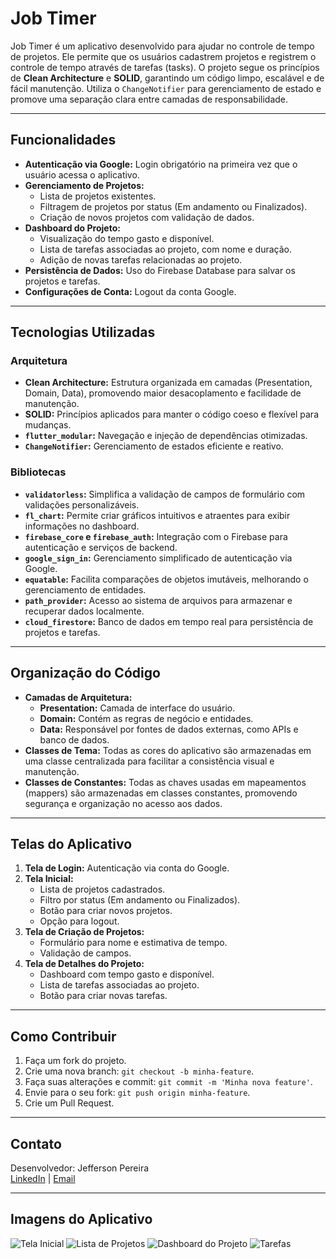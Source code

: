 # Job Timer

Job Timer é um aplicativo desenvolvido para ajudar no controle de tempo de projetos. Ele permite que os usuários cadastrem projetos e registrem o controle de tempo através de tarefas (tasks). O projeto segue os princípios de **Clean Architecture** e **SOLID**, garantindo um código limpo, escalável e de fácil manutenção. Utiliza o `ChangeNotifier` para gerenciamento de estado e promove uma separação clara entre camadas de responsabilidade.

---

## Funcionalidades

- **Autenticação via Google:** Login obrigatório na primeira vez que o usuário acessa o aplicativo.
- **Gerenciamento de Projetos:**
  - Lista de projetos existentes.
  - Filtragem de projetos por status (Em andamento ou Finalizados).
  - Criação de novos projetos com validação de dados.
- **Dashboard do Projeto:**
  - Visualização do tempo gasto e disponível.
  - Lista de tarefas associadas ao projeto, com nome e duração.
  - Adição de novas tarefas relacionadas ao projeto.
- **Persistência de Dados:** Uso do Firebase Database para salvar os projetos e tarefas.
- **Configurações de Conta:** Logout da conta Google.

---

## Tecnologias Utilizadas

### **Arquitetura**
- **Clean Architecture:** Estrutura organizada em camadas (Presentation, Domain, Data), promovendo maior desacoplamento e facilidade de manutenção.
- **SOLID:** Princípios aplicados para manter o código coeso e flexível para mudanças.
- **`flutter_modular`:** Navegação e injeção de dependências otimizadas.
- **`ChangeNotifier`:** Gerenciamento de estados eficiente e reativo.

### **Bibliotecas**
- **`validatorless`:** Simplifica a validação de campos de formulário com validações personalizáveis.
- **`fl_chart`:** Permite criar gráficos intuitivos e atraentes para exibir informações no dashboard.
- **`firebase_core` e `firebase_auth`:** Integração com o Firebase para autenticação e serviços de backend.
- **`google_sign_in`:** Gerenciamento simplificado de autenticação via Google.
- **`equatable`:** Facilita comparações de objetos imutáveis, melhorando o gerenciamento de entidades.
- **`path_provider`:** Acesso ao sistema de arquivos para armazenar e recuperar dados localmente.
- **`cloud_firestore`:** Banco de dados em tempo real para persistência de projetos e tarefas.

---

## Organização do Código

- **Camadas de Arquitetura:** 
  - **Presentation:** Camada de interface do usuário.
  - **Domain:** Contém as regras de negócio e entidades.
  - **Data:** Responsável por fontes de dados externas, como APIs e banco de dados.
- **Classes de Tema:** Todas as cores do aplicativo são armazenadas em uma classe centralizada para facilitar a consistência visual e manutenção.
- **Classes de Constantes:** Todas as chaves usadas em mapeamentos (mappers) são armazenadas em classes constantes, promovendo segurança e organização no acesso aos dados.

---

## Telas do Aplicativo

1. **Tela de Login:** Autenticação via conta do Google.
2. **Tela Inicial:**
   - Lista de projetos cadastrados.
   - Filtro por status (Em andamento ou Finalizados).
   - Botão para criar novos projetos.
   - Opção para logout.
3. **Tela de Criação de Projetos:**
   - Formulário para nome e estimativa de tempo.
   - Validação de campos.
4. **Tela de Detalhes do Projeto:**
   - Dashboard com tempo gasto e disponível.
   - Lista de tarefas associadas ao projeto.
   - Botão para criar novas tarefas.

---

## Como Contribuir

1. Faça um fork do projeto.
2. Crie uma nova branch: `git checkout -b minha-feature`.
3. Faça suas alterações e commit: `git commit -m 'Minha nova feature'`.
4. Envie para o seu fork: `git push origin minha-feature`.
5. Crie um Pull Request.
---

## Contato

Desenvolvedor: Jefferson Pereira  
[LinkedIn](https://www.linkedin.com/in/jefferson-oliveira-780a191b6/) | [Email](mailto:jpo.developer@gmail.com)

---

## Imagens do Aplicativo

![Tela Inicial](docs/images/readme/home.png)
![Lista de Projetos](docs/images/readme/projetos.png)
![Dashboard do Projeto](docs/images/readme/dashboard.png)
![Tarefas](docs/images/readme/task.png)
